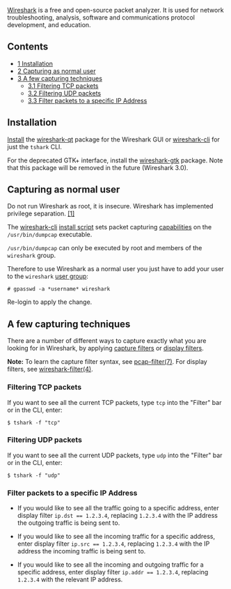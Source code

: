 [Wireshark](https://www.wireshark.org/) is a free and open-source packet analyzer. It is used for network troubleshooting, analysis, software and communications protocol development, and education.

## Contents

*   [1 Installation](#Installation)
*   [2 Capturing as normal user](#Capturing_as_normal_user)
*   [3 A few capturing techniques](#A_few_capturing_techniques)
    *   [3.1 Filtering TCP packets](#Filtering_TCP_packets)
    *   [3.2 Filtering UDP packets](#Filtering_UDP_packets)
    *   [3.3 Filter packets to a specific IP Address](#Filter_packets_to_a_specific_IP_Address)

## Installation

[Install](/index.php/Install "Install") the [wireshark-qt](https://www.archlinux.org/packages/?name=wireshark-qt) package for the Wireshark GUI or [wireshark-cli](https://www.archlinux.org/packages/?name=wireshark-cli) for just the `tshark` CLI.

For the deprecated GTK+ interface, install the [wireshark-gtk](https://www.archlinux.org/packages/?name=wireshark-gtk) package. Note that this package will be removed in the future (Wireshark 3.0).

## Capturing as normal user

Do not run Wireshark as root, it is insecure. Wireshark has implemented privilege separation. [[1]](https://wiki.wireshark.org/CaptureSetup/CapturePrivileges#Most_UNIXes)

The [wireshark-cli](https://www.archlinux.org/packages/?name=wireshark-cli) [install script](/index.php/PKGBUILD#install "PKGBUILD") sets packet capturing [capabilities](/index.php/Capabilities "Capabilities") on the `/usr/bin/dumpcap` executable.

`/usr/bin/dumpcap` can only be executed by root and members of the `wireshark` group.

Therefore to use Wireshark as a normal user you just have to add your user to the `wireshark` [user group](/index.php/User_group "User group"):

```
# gpasswd -a *username* wireshark

```

Re-login to apply the change.

## A few capturing techniques

There are a number of different ways to capture exactly what you are looking for in Wireshark, by applying [capture filters](https://wiki.wireshark.org/CaptureFilters) or [display filters](https://wiki.wireshark.org/DisplayFilters).

**Note:** To learn the capture filter syntax, see [pcap-filter(7)](https://jlk.fjfi.cvut.cz/arch/manpages/man/pcap-filter.7). For display filters, see [wireshark-filter(4)](https://jlk.fjfi.cvut.cz/arch/manpages/man/wireshark-filter.4).

### Filtering TCP packets

If you want to see all the current TCP packets, type `tcp` into the "Filter" bar or in the CLI, enter:

```
$ tshark -f "tcp"

```

### Filtering UDP packets

If you want to see all the current UDP packets, type `udp` into the "Filter" bar or in the CLI, enter:

```
$ tshark -f "udp"

```

### Filter packets to a specific IP Address

*   If you would like to see all the traffic going to a specific address, enter display filter `ip.dst == 1.2.3.4`, replacing `1.2.3.4` with the IP address the outgoing traffic is being sent to.

*   If you would like to see all the incoming traffic for a specific address, enter display filter `ip.src == 1.2.3.4`, replacing `1.2.3.4` with the IP address the incoming traffic is being sent to.

*   If you would like to see all the incoming and outgoing traffic for a specific address, enter display filter `ip.addr == 1.2.3.4`, replacing `1.2.3.4` with the relevant IP address.